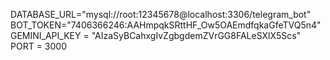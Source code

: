 DATABASE_URL="mysql://root:12345678@localhost:3306/telegram_bot"
BOT_TOKEN="7406366246:AAHmpqkSRttHF_Ow5OAEmdfqkaGfeTVQ5n4"
GEMINI_API_KEY = "AIzaSyBCahxgIvZgbgdemZVrGG8FALeSXlX5Scs"
PORT = 3000